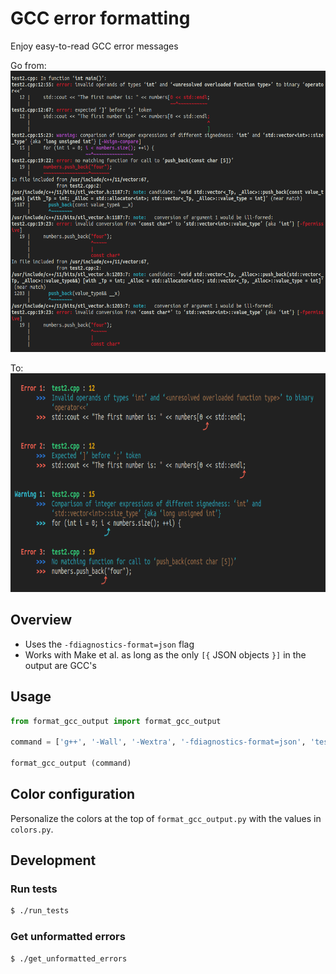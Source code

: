 
# GCC error formatting

Enjoy easy-to-read GCC error messages<br>

Go from:<br>
<img src='standard_output.png' height='450px'>

To:<br>
<img src='output.png' height='350px'>


## Overview

- Uses the `-fdiagnostics-format=json` flag
- Works with Make et al. as long as the only `[{` JSON objects `}]` in the output are GCC's


## Usage

```python
from format_gcc_output import format_gcc_output

command = ['g++', '-Wall', '-Wextra', '-fdiagnostics-format=json', 'test2.cpp']

format_gcc_output (command)
```


## Color configuration

Personalize the colors at the top of `format_gcc_output.py` with the values in `colors.py`.<br>


## Development

### Run tests
```bash
$ ./run_tests
```


### Get unformatted errors
```bash
$ ./get_unformatted_errors
```

